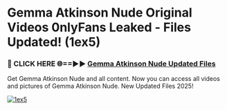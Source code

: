 # Gemma Atkinson Nude Original Videos 0nlyFans Leaked - Files Updated! (1ex5)

<h3>🔴 CLICK HERE 🌐==►► <a href="https://tinyurl.com/yrmya6cz" rel="nofollow">Gemma Atkinson Nude Updated Files</a></h3>

Get Gemma Atkinson Nude and all content. Now you can access all videos and pictures of Gemma Atkinson Nude. New Updated Files 2025!

[![1ex5](https://i.imgur.com/FMdXYCs.gif)](https://tinyurl.com/yrmya6cz)
